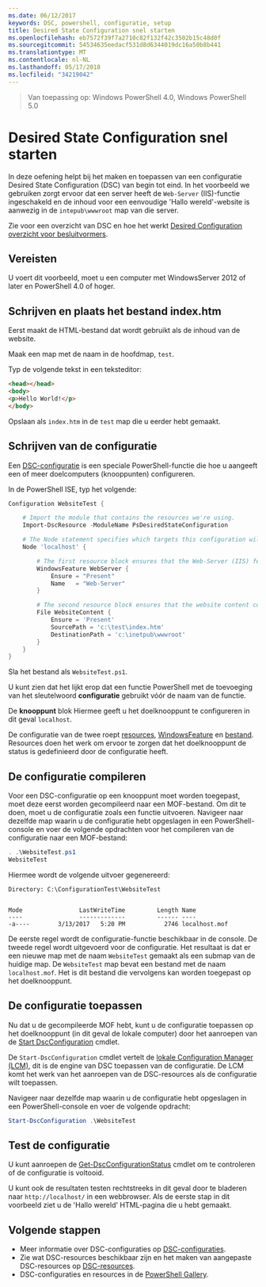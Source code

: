 ```yaml
---
ms.date: 06/12/2017
keywords: DSC, powershell, configuratie, setup
title: Desired State Configuration snel starten
ms.openlocfilehash: eb7572f39f7a2710c82f132f42c3502b15c48d0f
ms.sourcegitcommit: 54534635eedacf531d8d6344019dc16a50b8b441
ms.translationtype: MT
ms.contentlocale: nl-NL
ms.lasthandoff: 05/17/2018
ms.locfileid: "34219042"
---
```

> Van toepassing op: Windows PowerShell 4.0, Windows PowerShell 5.0

# <a name="desired-state-configuration-quick-start"></a>Desired State Configuration snel starten

In deze oefening helpt bij het maken en toepassen van een configuratie Desired State Configuration (DSC) van begin tot eind.
In het voorbeeld we gebruiken zorgt ervoor dat een server heeft de `Web-Server` (IIS)-functie ingeschakeld en de inhoud voor een eenvoudige 'Hallo wereld'-website is aanwezig in de `intepub\wwwroot` map van die server.

Zie voor een overzicht van DSC en hoe het werkt [Desired Configuration overzicht voor besluitvormers](decisionMaker.md).

## <a name="requirements"></a>Vereisten

U voert dit voorbeeld, moet u een computer met WindowsServer 2012 of later en PowerShell 4.0 of hoger.

## <a name="write-and-place-the-indexhtm-file"></a>Schrijven en plaats het bestand index.htm

Eerst maakt de HTML-bestand dat wordt gebruikt als de inhoud van de website.

Maak een map met de naam in de hoofdmap, `test`.

Typ de volgende tekst in een teksteditor:

```html
<head></head>
<body>
<p>Hello World!</p>
</body>
```

Opslaan als `index.htm` in de `test` map die u eerder hebt gemaakt.

## <a name="write-the-configuration"></a>Schrijven van de configuratie

Een [DSC-configuratie](configurations.md) is een speciale PowerShell-functie die hoe u aangeeft een of meer doelcomputers (knooppunten) configureren.

In de PowerShell ISE, typ het volgende:

```powershell
Configuration WebsiteTest {

    # Import the module that contains the resources we're using.
    Import-DscResource -ModuleName PsDesiredStateConfiguration

    # The Node statement specifies which targets this configuration will be applied to.
    Node 'localhost' {

        # The first resource block ensures that the Web-Server (IIS) feature is enabled.
        WindowsFeature WebServer {
            Ensure = "Present"
            Name   = "Web-Server"
        }

        # The second resource block ensures that the website content copied to the website root folder.
        File WebsiteContent {
            Ensure = 'Present'
            SourcePath = 'c:\test\index.htm'
            DestinationPath = 'c:\inetpub\wwwroot'
        }
    }
}
```

Sla het bestand als `WebsiteTest.ps1`.

U kunt zien dat het lijkt erop dat een functie PowerShell met de toevoeging van het sleutelwoord **configuratie** gebruikt vóór de naam van de functie.

De **knooppunt** blok Hiermee geeft u het doelknooppunt te configureren in dit geval `localhost`.

De configuratie van de twee roept [resources](resources.md), [WindowsFeature](windowsFeatureResource.md) en [bestand](fileResource.md).
Resources doen het werk om ervoor te zorgen dat het doelknooppunt de status is gedefinieerd door de configuratie heeft.

## <a name="compile-the-configuration"></a>De configuratie compileren

Voor een DSC-configuratie op een knooppunt moet worden toegepast, moet deze eerst worden gecompileerd naar een MOF-bestand.
Om dit te doen, moet u de configuratie zoals een functie uitvoeren.
Navigeer naar dezelfde map waarin u de configuratie hebt opgeslagen in een PowerShell-console en voer de volgende opdrachten voor het compileren van de configuratie naar een MOF-bestand:

```powershell
. .\WebsiteTest.ps1
WebsiteTest
```

Hiermee wordt de volgende uitvoer gegenereerd:

```
Directory: C:\ConfigurationTest\WebsiteTest


Mode                LastWriteTime         Length Name
----                -------------         ------ ----
-a----        3/13/2017   5:20 PM           2746 localhost.mof
```

De eerste regel wordt de configuratie-functie beschikbaar in de console.
De tweede regel wordt uitgevoerd voor de configuratie.
Het resultaat is dat er een nieuwe map met de naam `WebsiteTest` gemaakt als een submap van de huidige map.
De `WebsiteTest` map bevat een bestand met de naam `localhost.mof`.
Het is dit bestand die vervolgens kan worden toegepast op het doelknooppunt.

## <a name="apply-the-configuration"></a>De configuratie toepassen

Nu dat u de gecompileerde MOF hebt, kunt u de configuratie toepassen op het doelknooppunt (in dit geval de lokale computer) door het aanroepen van de [Start DscConfiguration](/reference/5.1/PSDesiredStateConfiguration/Start-DscConfiguration) cmdlet.

De `Start-DscConfiguration` cmdlet vertelt de [lokale Configuration Manager (LCM)](metaConfig.md), dit is de engine van DSC toepassen van de configuratie.
De LCM komt het werk van het aanroepen van de DSC-resources als de configuratie wilt toepassen.

Navigeer naar dezelfde map waarin u de configuratie hebt opgeslagen in een PowerShell-console en voer de volgende opdracht:

```powershell
Start-DscConfiguration .\WebsiteTest
```

## <a name="test-the-configuration"></a>Test de configuratie

U kunt aanroepen de [Get-DscConfigurationStatus](/reference/5.1/PSDesiredStateConfiguration/Get-DscConfigurationStatus) cmdlet om te controleren of de configuratie is voltooid.

U kunt ook de resultaten testen rechtstreeks in dit geval door te bladeren naar `http://localhost/` in een webbrowser.
Als de eerste stap in dit voorbeeld ziet u de 'Hallo wereld' HTML-pagina die u hebt gemaakt.

## <a name="next-steps"></a>Volgende stappen

- Meer informatie over DSC-configuraties op [DSC-configuraties](configurations.md).
- Zie wat DSC-resources beschikbaar zijn en het maken van aangepaste DSC-resources op [DSC-resources](resources.md).
- DSC-configuraties en resources in de [PowerShell Gallery](https://www.powershellgallery.com/).
